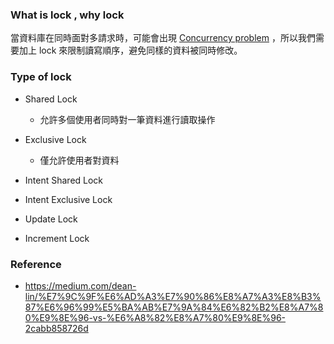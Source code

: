 
### What is lock , why lock

當資料庫在同時面對多請求時，可能會出現 [Concurrency problem](<Concurrency problem>) ，所以我們需要加上 lock 來限制讀寫順序，避免同樣的資料被同時修改。

### Type of lock

+ Shared Lock
	+ 允許多個使用者同時對一筆資料進行讀取操作
+ Exclusive Lock
	+ 僅允許使用者對資料
+ Intent Shared Lock

+ Intent Exclusive Lock

+ Update Lock

+ Increment Lock

### Reference

+ https://medium.com/dean-lin/%E7%9C%9F%E6%AD%A3%E7%90%86%E8%A7%A3%E8%B3%87%E6%96%99%E5%BA%AB%E7%9A%84%E6%82%B2%E8%A7%80%E9%8E%96-vs-%E6%A8%82%E8%A7%80%E9%8E%96-2cabb858726d